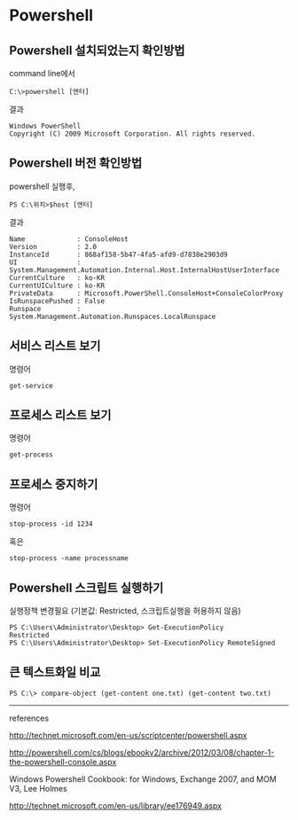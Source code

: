 # Powershell

## Powershell 설치되었는지 확인방법

command line에서

```
C:\>powershell [엔터]
```

결과
```
Windows PowerShell
Copyright (C) 2009 Microsoft Corporation. All rights reserved.
```

## Powershell 버전 확인방법

powershell 실행후,

```
PS C:\위치>$host [엔터]
```

결과

```
Name             : ConsoleHost
Version          : 2.0
InstanceId       : 868af158-5b47-4fa5-afd9-d7838e2903d9
UI               : System.Management.Automation.Internal.Host.InternalHostUserInterface
CurrentCulture   : ko-KR
CurrentUICulture : ko-KR
PrivateData      : Microsoft.PowerShell.ConsoleHost+ConsoleColorProxy
IsRunspacePushed : False
Runspace         : System.Management.Automation.Runspaces.LocalRunspace
```

## 서비스 리스트 보기

명령어
```
get-service
```

## 프로세스 리스트 보기

명령어
```
get-process
```

## 프로세스 중지하기

명령어
```
stop-process -id 1234
```

혹은

```
stop-process -name processname
```

## Powershell 스크립트 실행하기

실행정책 변경필요 (기본값: Restricted, 스크립트실행을 허용하지 않음)

```
PS C:\Users\Administrator\Desktop> Get-ExecutionPolicy
Restricted
PS C:\Users\Administrator\Desktop> Set-ExecutionPolicy RemoteSigned
```

## 큰 텍스트화일 비교

```
PS C:\> compare-object (get-content one.txt) (get-content two.txt)
```


---

references

http://technet.microsoft.com/en-us/scriptcenter/powershell.aspx

http://powershell.com/cs/blogs/ebookv2/archive/2012/03/08/chapter-1-the-powershell-console.aspx

Windows Powershell Cookbook: for Windows, Exchange 2007, and MOM V3, Lee Holmes

http://technet.microsoft.com/en-us/library/ee176949.aspx